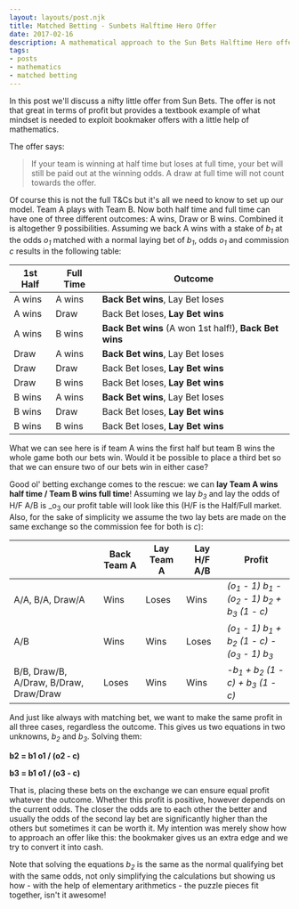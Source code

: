 ```yaml
---
layout: layouts/post.njk
title: Matched Betting - Sunbets Halftime Hero Offer
date: 2017-02-16
description: A mathematical approach to the Sun Bets Halftime Hero offer.
tags:
- posts
- mathematics
- matched betting
---
```

In this post we'll discuss a nifty little offer from Sun Bets. The offer is not that great in terms of profit but provides a textbook example of what mindset is needed to exploit bookmaker offers with a little help of mathematics.

The offer says:
> If your team is winning
at half time but loses at full time, your bet will still be paid out at the winning odds. A
draw at full time will not count towards the offer.

Of course this is not the full T&Cs but it's all we need to know to set up our model. Team A plays with Team B. Now both half time and full time can have one of three different outcomes: A wins, Draw or B wins. Combined it is altogether 9 possibilities. Assuming we back A wins with a stake of _b<sub>1</sub>_ at the odds _o<sub>1</sub>_ matched with a normal laying bet of _b<sub>1</sub>_, odds _o<sub>1</sub>_ and commission _c_ results in the following table:

|**1st Half**|**Full Time**|**Outcome**
|-|-|-
|A wins|A wins|**Back Bet wins**, Lay Bet loses
|A wins|Draw|Back Bet loses, **Lay Bet wins**
|A wins|B wins|**Back Bet wins** (A won 1st half!), **Back Bet wins**
|Draw|A wins|**Back Bet wins**, Lay Bet loses
|Draw|Draw|Back Bet loses, **Lay Bet wins**
|Draw|B wins|Back Bet loses, **Lay Bet wins**
|B wins|A wins|**Back Bet wins**, Lay Bet loses
|B wins|Draw|Back Bet loses, **Lay Bet wins**
|B wins|B wins|Back Bet loses, **Lay Bet wins**

What we can see here is if team A wins the first half but team B wins the whole game both our bets win. Would it be possible to place a third bet so that we can ensure two of our bets win in either case?

Good ol' betting exchange comes to the rescue: we can **lay Team A wins half time / Team B wins full time**! Assuming we lay _b<sub>3</sub>_ and lay the odds of H/F A/B is _o<sub>3</sub> our profit table will look like this (H/F is the Half/Full market. Also, for the sake of simplicity we assume the two lay bets are made on the same exchange so the commission fee for both is _c_):

| |Back Team A|Lay Team A|Lay H/F A/B|Profit
|-|-|-|-|-
A/A, B/A, Draw/A|Wins|Loses|Wins|_(o<sub>1</sub> - 1) b<sub>1</sub> - (o<sub>2</sub> - 1) b<sub>2</sub> + b<sub>3</sub> (1 - c)_
A/B|Wins|Wins|Loses|_(o<sub>1</sub> - 1) b<sub>1</sub> + b<sub>2</sub> (1 - c) - (o<sub>3</sub> - 1) b<sub>3</sub>_
B/B, Draw/B, A/Draw, B/Draw, Draw/Draw|Loses|Wins|Wins|_-b<sub>1</sub> + b<sub>2</sub> (1 - c) + b<sub>3</sub> (1 - c)_

And just like always with matching bet, we want to make the same profit in all three cases, regardless the outcome. This gives us two equations in two unknowns, _b<sub>2</sub>_ and _b<sub>3</sub>_. Solving them:

**b2 = b1 o1 / (o2 - c)**

**b3 = b1 o1 / (o3 - c)**

That is, placing these bets on the exchange we can ensure equal profit whatever the outcome. Whether this profit is positive, however depends on the current odds. The closer the odds are to each other the better and usually the odds of the second lay bet are significantly higher than the others but sometimes it can be worth it. My intention was merely show how to approach an offer like this: the bookmaker gives us an extra edge and we try to convert it into cash.

Note that solving the equations _b<sub>2</sub>_ is the same as the normal qualifying bet with the same odds, not only simplifying the calculations but showing us how - with the help of elementary arithmetics - the puzzle pieces fit together, isn't it awesome!
